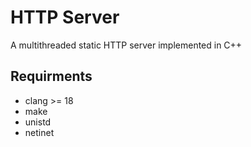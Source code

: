 # HTTP Server

A multithreaded static HTTP server implemented in C++

## Requirments

- clang >= 18
- make
- unistd
- netinet
